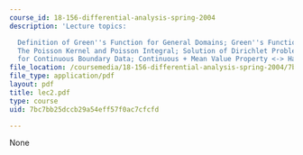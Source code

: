 ```yaml
---
course_id: 18-156-differential-analysis-spring-2004
description: 'Lecture topics:

  Definition of Green''s Function for General Domains; Green''s Function for a Ball;
  The Poisson Kernel and Poisson Integral; Solution of Dirichlet Problem in Balls
  for Continuous Boundary Data; Continuous + Mean Value Property <-> Harmonic.'
file_location: /coursemedia/18-156-differential-analysis-spring-2004/7bc7bb25dccb29a54eff57f0ac7cfcfd_lec2.pdf
file_type: application/pdf
layout: pdf
title: lec2.pdf
type: course
uid: 7bc7bb25dccb29a54eff57f0ac7cfcfd

---
```

None